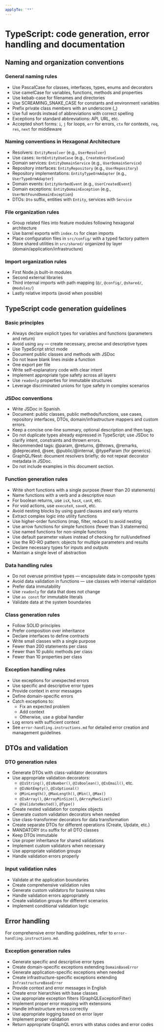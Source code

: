 ```yaml
---
applyTo: '**'
---
```


# TypeScript: code generation, error handling and documentation

## Naming and organization conventions

### General naming rules

- Use PascalCase for classes, interfaces, types, enums and decorators
- Use camelCase for variables, functions, methods and properties
- Use kebab-case for filenames and directories
- Use SCREAMING_SNAKE_CASE for constants and environment variables
- Prefix private class members with an underscore (\_)
- Use full words instead of abbreviations with correct spelling
- Exceptions for standard abbreviations: API, URL, etc.
- Accepted short forms: `i`, `j` for loops, `err` for errors, `ctx` for contexts, `req`, `res`, `next` for middleware

### Naming conventions in Hexagonal Architecture

- Resolvers: `EntityResolver` (e.g., `UserResolver`)
- Use cases: `VerbEntityUseCase` (e.g., `CreateUserUseCase`)
- Domain services: `EntityDomainService` (e.g., `UserDomainService`)
- Repository interfaces: `EntityRepository` (e.g., `UserRepository`)
- Repository implementations: `EntityTypeOrmAdapter` (e.g., `UserTypeOrmAdapter`)
- Domain events: `EntityVerbedEvent` (e.g., `UserCreatedEvent`)
- Domain exceptions: `EntityDomainException` (e.g., `UserNotFoundDomainException`)
- DTOs: `Dto` suffix, entities with `Entity`, services with `Service`

### File organization rules

- Group related files into feature modules following hexagonal architecture
- Use barrel exports with `index.ts` for clean imports
- Place configuration files in `src/config/` with a typed factory pattern
- Store shared utilities in `src/shared/` organized by layer (domain/application/infrastructure)

### Import organization rules

- First Node.js built-in modules
- Second external libraries
- Third internal imports with path mapping (`@/`, `@config/`, `@shared/`, `@modules/`)
- Lastly relative imports (avoid when possible)

## TypeScript code generation guidelines

### Basic principles

- Always declare explicit types for variables and functions (parameters and return)
- Avoid using `any` — create necessary, precise and descriptive types
- Use TypeScript strict mode
- Document public classes and methods with JSDoc
- Do not leave blank lines inside a function
- One export per file
- Write self-explanatory code with clear intent
- Implement appropriate type safety across all layers
- Use `readonly` properties for immutable structures
- Leverage discriminated unions for type safety in complex scenarios

### JSDoc conventions

- Write JSDoc in Spanish.
- Document: public classes, public methods/functions, use cases, repository interfaces, DTOs, domain/infrastructure mappers and custom errors.
- Keep a concise one-line summary, optional description and then tags.
- Do not duplicate types already expressed in TypeScript; use JSDoc to clarify intent, constraints and thrown errors.
- Recommended tags: @param, @returns, @throws, @remarks, @deprecated, @see, @public/@internal, @typeParam (for generics).
- GraphQL/Nest: document resolvers briefly; do not repeat decorator metadata in JSDoc.
- Do not include examples in this document section.

### Function generation rules

- Write short functions with a single purpose (fewer than 20 statements)
- Name functions with a verb and a descriptive noun
- For boolean returns, use `isX`, `hasX`, `canX`, etc.
- For void actions, use `executeX`, `saveX`, etc.
- Avoid nesting blocks by using guard clauses and early returns
- Extract complex logic into utility functions
- Use higher-order functions (map, filter, reduce) to avoid nesting
- Use arrow functions for simple functions (fewer than 3 statements)
- Use named functions for non-simple functions
- Use default parameter values instead of checking for null/undefined
- Use the RO-RO pattern: objects for multiple parameters and results
- Declare necessary types for inputs and outputs
- Maintain a single level of abstraction

### Data handling rules

- Do not overuse primitive types — encapsulate data in composite types
- Avoid data validation in functions — use classes with internal validation
- Prefer data immutability
- Use `readonly` for data that does not change
- Use `as const` for immutable literals
- Validate data at the system boundaries

### Class generation rules

- Follow SOLID principles
- Prefer composition over inheritance
- Declare interfaces to define contracts
- Write small classes with a single purpose
- Fewer than 200 statements per class
- Fewer than 10 public methods per class
- Fewer than 10 properties per class

### Exception handling rules

- Use exceptions for unexpected errors
- Use specific and descriptive error types
- Provide context in error messages
- Define domain-specific errors
- Catch exceptions to:
  - Fix an expected problem
  - Add context
  - Otherwise, use a global handler
- Log errors with sufficient context
- See `error-handling.instructions.md` for detailed error creation and management guidelines

## DTOs and validation

### DTO generation rules

- Generate DTOs with class-validator decorators
- Use appropriate validation decorators:
  - `@IsString()`, `@IsNumber()`, `@IsBoolean()`, `@IsEmail()`, etc.
  - `@IsNotEmpty()`, `@IsOptional()`
  - `@MinLength()`, `@MaxLength()`, `@Min()`, `@Max()`
  - `@IsArray()`, `@ArrayMinSize()`, `@ArrayMaxSize()`
  - `@ValidateNested()`, `@Type()`
- Create nested validation for complex objects
- Generate custom validation decorators when needed
- Use class-transformer decorators for data transformation
- Create separate DTOs for different operations (Create, Update, etc.)
- MANDATORY `Dto` suffix for all DTO classes
- Keep DTOs immutable
- Use proper inheritance for shared validations
- Implement custom validators when necessary
- Use appropriate validation groups
- Handle validation errors properly

### Input validation rules

- Validate at the application boundaries
- Create comprehensive validation rules
- Generate custom validators for business rules
- Handle validation errors appropriately
- Create validation groups for different scenarios
- Implement conditional validation logic

## Error handling

For comprehensive error handling guidelines, refer to `error-handling.instructions.md`.

### Exception generation rules

- Generate specific and descriptive error types
- Create domain-specific exceptions extending `DomainBaseError`
- Generate application-specific exceptions when needed
- Create infrastructure-specific exceptions extending `InfrastructureBaseError`
- Provide context and error messages in English
- Create error hierarchies with base classes
- Use appropriate exception filters (GraphQLExceptionFilter)
- Implement proper error mapping with extensions
- Handle infrastructure errors correctly
- Use appropriate logging based on error layer
- Implement proper validation
- Return appropriate GraphQL errors with status codes and error codes
